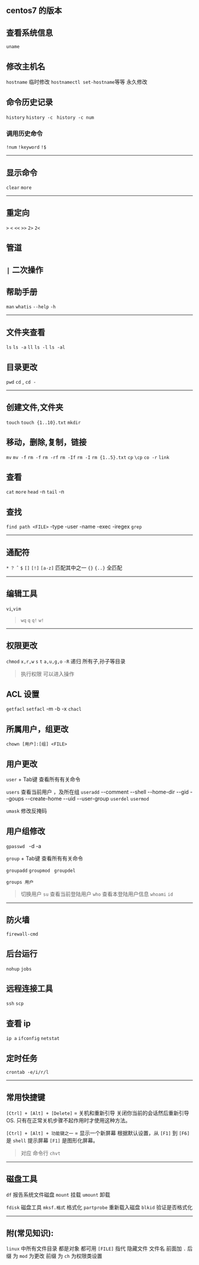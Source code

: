 centos7 的版本
-----------------------
## 查看系统信息
`uname `

## 修改主机名
`hostname`  临时修改
`hostnamectl set-hostname`等等  永久修改

## 命令历史记录
`history`
`history -c ` `history -c num`


### 调用历史命令
`!num` `!keyword`
`!$`

------------------------------
## 显示命令
`clear`
`more`

---------------------------------
## 重定向
`>` `<`
`<<` `>>`
`2>` `2<`

## 管道
`|` 二次操作
-------------------------

## 帮助手册
`man`
`whatis`
`--help`
`-h`

---------------
## 文件夹查看
`ls` `ls -a` `ll` `ls -l`
`ls -al` 

## 目录更改
`pwd`
`cd` , `cd -`

------------------------
## 创建文件,文件夹
`touch` `touch {1..10}.txt` 
`mkdir`

## 移动，删除,复制，链接
`mv` `mv -f`
`rm -f` `rm -rf` `rm -If` `rm -I`
`rm {1..5}.txt`
`cp` `\cp` `co -r`
`link`

## 查看
`cat` 
`more`
`head` -n
`tail` -n

## 查找
`find path <FILE>` -type -user -name -exec -iregex
`grep` 

--------------------------------------
## 通配符

`*` `？` `ˆ` `$`
 `[]` `[!]` `[a-z]` 匹配其中之一
 `{}` `{..}`  全匹配

---------------------------------------------
## 编辑工具
`vi`,`vim`
>  `wq` `q` `q!` `w!`

---------------------------------------------
## 权限更改
`chmod` `x,r,w` `s` `t` `a,u,g,o` 
    `-R` 递归 所有子,孙子等目录
> 执行权限 可以进入操作

## ACL 设置
`getfacl`
`setfacl` -m -b -x 
`chacl`

## 所属用户，组更改
`chown [用户]:[组] <FILE>`

## 用户更改
`user` + Tab键 查看所有有关命令

`users` 查看当前用户 ，及所在组
`useradd` 
--comment --shell --home-dir --gid  --goups --create-home --uid --user-group
`userdel` `usermod`

`umask` 修改反掩码

## 用户组修改
`gpasswd ` -d -a

`group` + Tab键 查看所有有关命令

`groupadd` 
`groupmod `
`groupdel`

`groups 用户 ` 


> 切换用户
`su`
> 查看当前登陆用户
`who`
> 查看本登陆用户信息
`whoami` `id`

---------------------------------------------

## 防火墙
`firewall-cmd`

## 后台运行
`nohup`
`jobs`

## 远程连接工具
`ssh`
`scp`

## 查看 ip
`ip a`
`ifconfig`
`netstat`

## 定时任务

`crontab -e/i/r/l`

------------------------------
## 常用快捷键

`[Ctrl] + [Alt] + [Delete]` = 关机和重新引导 
关闭你当前的会话然后重新引导 OS.
只有在正常关机步骤不起作用时才使用这种方法。

`[Ctrl] + [Alt] + 功能键之一` = 显示一个新屏幕
根据默认设置，从 `[F1]` 到 `[F6]` 是 `shell` 提示屏幕
`[F1]` 是图形化屏幕。
> 对应 命令行 `chvt`

--------------------------------------
## 磁盘工具

`df` 报告系统文件磁盘
`mount` 挂载
`umount` 卸载

`fdisk` 磁盘工具
`mksf.格式` 格式化
`partprobe` 重新载入磁盘
`blkid` 验证是否格式化

-----------------------

## 附(常见知识):

`linux` 中所有文件目录 都是对象  都可用 `[FILE]` 指代
隐藏文件 文件名 前面加 `.` 
后缀 为 `mod` 为更改
前缀 为 `ch`  为权限类设置